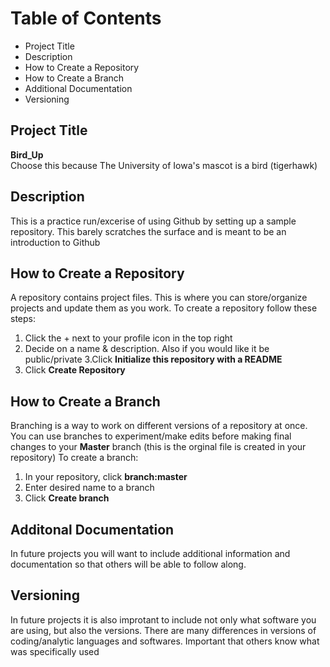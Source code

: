 # Table of Contents

- Project Title
- Description
- How to Create a Repository 
- How to Create a Branch
- Additional Documentation 
- Versioning 

## Project Title
**Bird_Up**  
Choose this because The University of Iowa's mascot is a bird (tigerhawk) 

## Description 
This is a practice run/excerise of using Github by setting up a sample repository. This barely scratches the surface and is meant to be an introduction to Github 

## How to Create a Repository 
A repository contains project files. This is where you can store/organize projects and update them as you work. 
To create a repository follow these steps:
1. Click the + next to your profile icon in the top right 
2. Decide on a name & description. Also if you would like it be public/private
3.Click **Initialize this repository with a README**
4. Click **Create Repository**

## How to Create a Branch 
Branching is a way to work on different versions of a repository at once. You can use branches to experiment/make edits before making final changes to your **Master** branch (this is the orginal file is created in your repository)
To create a branch:
1. In your repository, click **branch:master**
2. Enter desired name to a branch 
3. Click **Create branch**

## Additonal Documentation 
In future projects you will want to include additional information and documentation so that others will be able to follow along. 

## Versioning
In future projects it is also improtant to include not only what software you are using, but also the versions. There are many differences in versions of coding/analytic languages and softwares. Important that others know what was specifically used

